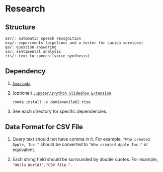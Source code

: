 # Research

## Structure

```
asr/: automatic speech recognition
exp/: experiments (pipelines and a tester for Lucida services)
qa/: question answering
sa/: sentimental analysis
tts/: text to speech (voice synthesis)
```

## Dependency

1. [`Anaconda`](https://www.continuum.io/)

2. (optional) [`Jupyter/IPython Slideshow Extension`](https://github.com/damianavila/RISE)

	```
	conda install -c damianavila82 rise
	```

3. See each directory for specific dependencies.

## Data Format for CSV File

1. Query text should not have comma in it. For example, `"Who created Apple, Inc."`
should be converted to `"Who created Apple Inc."` or equivalent.

2. Each string field should be surrounded by double quotes. For example,
`"Hello World!","CSV file."`.
